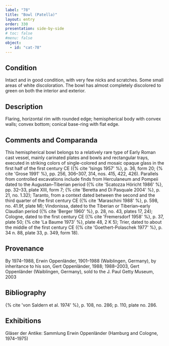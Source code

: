 ```yaml
---
label: "78"
title: "Bowl (Patella)"
layout: entry
order: 330
presentation: side-by-side
# toc: false
#menu: false 
object:
  - id: "cat-78"
---
```


## Condition

Intact and in good condition, with very few nicks and scratches. Some small areas of white discoloration. The bowl has almost completely discolored to green on both the interior and exterior.

## Description

Flaring, horizontal rim with rounded edge; hemispherical body with convex walls; convex bottom; conical base-ring with flat edge.

## Comments and Comparanda

This hemispherical bowl belongs to a relatively rare type of Early Roman cast vessel, mainly carinated plates and bowls and rectangular trays, executed in striking colors of single-colored and mosaic opaque glass in the first half of the first century CE ({% cite 'Isings 1957' %}, p. 36, form 20; {% cite 'Grose 1991' %}, pp. 256, 306–307, 314, nos. 415, 422, 426). Parallels from controlled excavations include finds from Herculaneum and Pompeii dated to the Augustan–Tiberian period ({% cite 'Scatozza Höricht 1986' %}, pp. 32–33, plate XIII, form 7; {% cite 'Beretta and Di Pasquale 2004' %}, p. 21, no. 1.32); Taranto, from a context dated between the second and the third quarter of the first century CE ({% cite 'Maraschini 1988' %}, p. 598, no. 41.9f, plate M); Vindonissa, dated to the Tiberian or Tiberian–early Claudian period ({% cite 'Berger 1960' %}, p. 28, no. 43, plates 17, 24); Cologne, dated to the first century CE ({% cite 'Fremersdorf 1958' %}, p. 37, plate 50; {% cite 'La Baume 1973' %}, plate 48, 2 K 5); Trier, dated to about the middle of the first century CE ({% cite 'Goethert-Polaschek 1977' %}, p. 34 n. 88, plate 33, p. 349, form 18).

## Provenance

By 1974–1988, Erwin Oppenländer, 1901–1988 (Waiblingen, Germany), by inheritance to his son, Gert Oppenländer, 1988; 1988–2003, Gert Oppenländer (Waiblingen, Germany), sold to the J. Paul Getty Museum, 2003

## Bibliography

{% cite 'von Saldern et al. 1974' %}, p. 108, no. 286; p. 110, plate no. 286.

## Exhibitions

Gläser der Antike: Sammlung Erwin Oppenländer (Hamburg and Cologne, 1974–1975)
